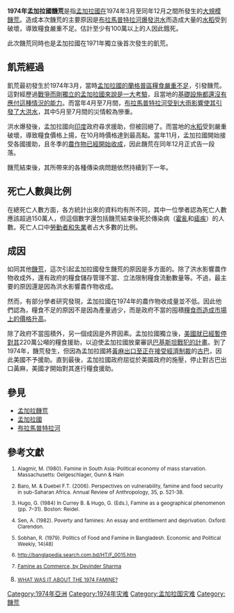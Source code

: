 **1974年孟加拉國饑荒**是指[孟加拉國在](https://zh.wikipedia.org/wiki/孟加拉國 "wikilink")1974年3月至同年12月之間所發生的[大規模饑荒](../Page/饑荒.md "wikilink")。造成本次饑荒的主要原因是[布拉馬普特拉河爆發](https://zh.wikipedia.org/wiki/布拉馬普特拉河 "wikilink")[洪水](../Page/洪水.md "wikilink")而造成大量的[水稻](../Page/水稻.md "wikilink")受到破壞，導致糧食嚴重不足。估計至少有100萬以上的人因此餓死。

此次饑荒同時也是孟加拉國在1971年獨立後首次發生的飢荒。

## 飢荒經過

飢荒最初發生於1974年3月，當時[孟加拉國的](https://zh.wikipedia.org/wiki/孟加拉國 "wikilink")[蘭格普區糧食嚴重不足](https://zh.wikipedia.org/wiki/蘭格普區 "wikilink")，引發饑荒。這對經歷過[戰爭而剛獨立的孟加拉國來說是一大考驗](https://zh.wikipedia.org/wiki/孟加拉國解放戰爭 "wikilink")，且當地的[基礎設施都還沒有應付這種情況的能力](https://zh.wikipedia.org/wiki/基礎設施 "wikilink")。而當年4月至7月間，[布拉馬普特拉河受到大雨影響使其引發了大](https://zh.wikipedia.org/wiki/布拉馬普特拉河 "wikilink")[洪水](../Page/洪水.md "wikilink")，其中5月至7月間的災情較為慘重。

洪水爆發後，孟加拉國向[印度](../Page/印度.md "wikilink")政府尋求援助，但被回絕了。而當地的[水稻](../Page/水稻.md "wikilink")受到嚴重破壞，導致糧食價格上揚，在10月時價格達到最高點。當年11月，孟加拉國開始接受各國援助，且冬季的[農作物已經開始收成](https://zh.wikipedia.org/wiki/農作物 "wikilink")，因此饑荒在同年12月正式告一段落。

饑荒結束後，其所帶來的各種傳染病問題依然持續到下一年。

## 死亡人數與比例

在總死亡人數方面，各方統計出來的資料均有所不同，其中一位學者認為死亡人數應該超過150萬人，但這個數字還包括饑荒結束後死於傳染病（[霍亂](../Page/霍亂.md "wikilink")和[瘧疾](https://zh.wikipedia.org/wiki/瘧疾 "wikilink")）的人數。死亡人口中[勞動者和](https://zh.wikipedia.org/wiki/勞動者 "wikilink")[失業](../Page/失業.md "wikilink")者占大多數的比例。

## 成因

如同其他[饑荒](../Page/饑荒.md "wikilink")，這次引起孟加拉國發生饑荒的原因是多方面的。除了洪水影響農作物收成外，還有政府的糧食儲存管理不當、立法限制糧食流動數量等。不過，最主要的原因還是因為洪水影響農作物收成。

然而，有部分學者研究發現，孟加拉國在1974年的農作物收成量並不低。因此他們認為，糧食不足的原因不是因為產量過少，而是政府不當的囤積[糧食而造成市場上的價格升高](https://zh.wikipedia.org/wiki/糧食 "wikilink")。

除了政府不當囤積外，另一個成因是外界因素。孟加拉國獨立後，[美國就已經暫停對其](https://zh.wikipedia.org/wiki/美國 "wikilink")220萬公噸的糧食援助，以迫使孟加拉國放棄審訊[巴基斯坦](../Page/巴基斯坦.md "wikilink")[戰犯的計畫](https://zh.wikipedia.org/wiki/戰犯 "wikilink")。到了1974年，饑荒發生，但因為孟加拉國將[黃麻出口至正在接受](https://zh.wikipedia.org/wiki/黃麻 "wikilink")[經濟制裁](../Page/經濟制裁.md "wikilink")的[古巴](../Page/古巴.md "wikilink")，因此美國不予援助。直到最後，孟加拉國政府屈從於美國政府的施壓，停止對古巴出口黃麻，美國才開始對其進行糧食援助。

## 參見

  - [孟加拉饑荒](https://zh.wikipedia.org/wiki/孟加拉饑荒 "wikilink")
  - [孟加拉國](https://zh.wikipedia.org/wiki/孟加拉國 "wikilink")
  - [布拉馬普特拉河](https://zh.wikipedia.org/wiki/雅魯藏布江 "wikilink")

## 參考文獻

<small>

1.  Alagmir, M. (1980). Famine in South Asia: Political economy of mass starvation. Massachusetts: Oelgeschlager, Gunn & Hain

2.  Baro, M. & Duebel F.T. (2006). Perspectives on vulnerability, famine and food security in sub-Saharan Africa. Annual Review of Anthropology, 35, p. 521-38.

3.  Hugo, G. (1984) In Currey B. & Hugo, G. (Eds.), Famine as a geographical phenomenon (pp. 7–31). Boston: Reidel.

4.  Sen, A. (1982). Poverty and famines: An essay and entitlement and deprivation. Oxford: Clarendon.

5.  Sobhan, R. (1979). Politics of Food and Famine in Bangladesh. Economic and Political Weekly, 14(48)

6.  <http://banglapedia.search.com.bd/HT/F_0015.htm>

7.  [Famine as Commerce, by Devinder Sharma](http://www.indiatogether.org/agriculture/opinions/dsharma/faminecommerce.htm)

8.  [WHAT WAS IT ABOUT THE 1974 FAMINE?](http://www.scholarsbangladesh.com/nurulislam1.php)</small>

[Category:1974年亞洲](https://zh.wikipedia.org/wiki/Category:1974年亞洲 "wikilink") [Category:1974年灾难](https://zh.wikipedia.org/wiki/Category:1974年灾难 "wikilink") [Category:孟加拉国灾难](https://zh.wikipedia.org/wiki/Category:孟加拉国灾难 "wikilink") [Category:饑荒](https://zh.wikipedia.org/wiki/Category:饑荒 "wikilink")